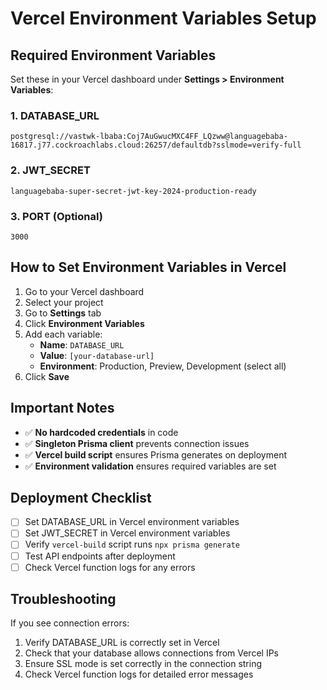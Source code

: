 # Vercel Environment Variables Setup

## Required Environment Variables

Set these in your Vercel dashboard under **Settings > Environment Variables**:

### 1. DATABASE_URL
```
postgresql://vastwk-lbaba:Coj7AuGwucMXC4FF_LQzww@languagebaba-16817.j77.cockroachlabs.cloud:26257/defaultdb?sslmode=verify-full
```

### 2. JWT_SECRET
```
languagebaba-super-secret-jwt-key-2024-production-ready
```

### 3. PORT (Optional)
```
3000
```

## How to Set Environment Variables in Vercel

1. Go to your Vercel dashboard
2. Select your project
3. Go to **Settings** tab
4. Click **Environment Variables**
5. Add each variable:
   - **Name**: `DATABASE_URL`
   - **Value**: `[your-database-url]`
   - **Environment**: Production, Preview, Development (select all)
6. Click **Save**

## Important Notes

- ✅ **No hardcoded credentials** in code
- ✅ **Singleton Prisma client** prevents connection issues
- ✅ **Vercel build script** ensures Prisma generates on deployment
- ✅ **Environment validation** ensures required variables are set

## Deployment Checklist

- [ ] Set DATABASE_URL in Vercel environment variables
- [ ] Set JWT_SECRET in Vercel environment variables
- [ ] Verify `vercel-build` script runs `npx prisma generate`
- [ ] Test API endpoints after deployment
- [ ] Check Vercel function logs for any errors

## Troubleshooting

If you see connection errors:
1. Verify DATABASE_URL is correctly set in Vercel
2. Check that your database allows connections from Vercel IPs
3. Ensure SSL mode is set correctly in the connection string
4. Check Vercel function logs for detailed error messages
